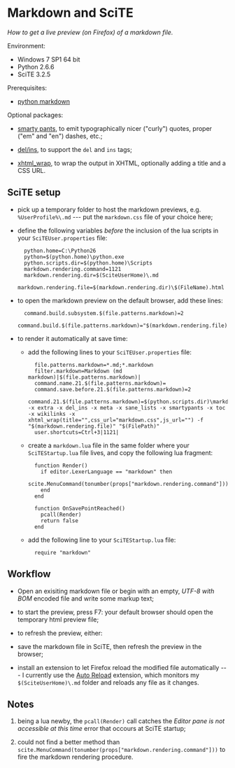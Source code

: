 ﻿# Markdown and SciTE

_How to get a live preview (on Firefox) of a markdown file._

Environment:

* Windows 7 SP1 64 bit
* Python 2.6.6
* SciTE 3.2.5

Prerequisites:

* [python markdown](http://pythonhosted.org/Markdown/)

Optional packages:

* [smarty pants](https://pypi.python.org/pypi/mdx_smartypants/1.3), to emit 
  typographically nicer ("curly") quotes, proper ("em" and "en") dashes, etc.;

* [del/ins](https://pypi.python.org/pypi/mdx_del_ins/1.0), to support the `del` 
  and `ins` tags;

 * [xhtml_wrap](https://bitbucket.org/thinkstorm/xhtml_wrap/src), to wrap the
   output in XHTML, optionally adding a title and a CSS URL.

## SciTE setup

* pick up a temporary folder to host the markdown previews, e.g. 
`%UserProfile%\.md` --- put the `markdown.css` file of your choice here;

* define the following variables *before* the inclusion of the lua scripts in 
  your `SciTEUser.properties` file:

        python.home=C:\Python26
        python=$(python.home)\python.exe
        python.scripts.dir=$(python.home)\Scripts
        markdown.rendering.command=1121
        markdown.rendering.dir=$(SciteUserHome)\.md
        markdown.rendering.file=$(markdown.rendering.dir)\$(FileName).html

* to open the markdown preview on the default browser, add these lines:

        command.build.subsystem.$(file.patterns.markdown)=2
        command.build.$(file.patterns.markdown)="$(markdown.rendering.file)"

* to render it automatically at save time:

    * add the following lines to your `SciTEUser.properties` file:

            file.patterns.markdown=*.md;*.markdown
            filter.markdown=Markdown (md markdown)|$(file.patterns.markdown)|
            command.name.21.$(file.patterns.markdown)=
            command.save.before.21.$(file.patterns.markdown)=2
            command.21.$(file.patterns.markdown)=$(python.scripts.dir)\markdown_py.bat -x extra -x del_ins -x meta -x sane_lists -x smartypants -x toc -x wikilinks -x xhtml_wrap(title="",css_url="markdown.css",js_url="") -f "$(markdown.rendering.file)" "$(FilePath)"
            user.shortcuts=Ctrl+3|1121|

    * create a `markdown.lua` file in the same folder where your
      `SciTEStartup.lua` file lives, and copy the following lua fragment:

            function Render()
              if editor.LexerLanguage == "markdown" then
                scite.MenuCommand(tonumber(props["markdown.rendering.command"]))
              end
            end

            function OnSavePointReached()
              pcall(Render)
              return false
            end

    * add the following line to your `SciTEStartup.lua` file:

            require "markdown"


## Workflow

* Open an exisiting markdown file or begin with an empty, _UTF-8 with BOM_ 
  encoded file and write some markup text;

* to start the preview, press F7: your default browser should open the temporary 
  html preview file;

* to refresh the preview, either:

* save the markdown file in SciTE, then refresh the preview in the browser;

* install an extension to let Firefox reload the modified file automatically
  --- I currently use the [Auto 
  Reload](https://addons.mozilla.org/en-US/firefox/addon/auto-reload) extension, 
  which monitors my `$(SciteUserHome)\.md` folder and reloads any file as it 
  changes.


## Notes

1) being a lua newby, the `pcall(Render)` call catches the _Editor pane is not
   accessible at this time_ error that occours at SciTE startup;

2) could not find a better method than 
   `scite.MenuCommand(tonumber(props["markdown.rendering.command"]))` to fire
   the markdown rendering procedure.
